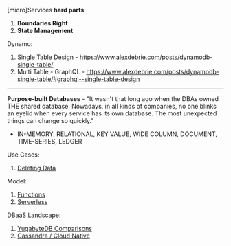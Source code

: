 [micro]Services **hard parts**:

1. **Boundaries Right**
2. **State Management**

Dynamo:
1. Single Table Design - https://www.alexdebrie.com/posts/dynamodb-single-table/
2. Multi Table - GraphQL - https://www.alexdebrie.com/posts/dynamodb-single-table/#graphql--single-table-design

----
**Purpose-built Databases** - "It wasn't that long ago when the DBAs owned THE shared database. Nowadays, in all kinds of companies, no one blinks an eyelid when every service has its own database. The most unexpected things can change so quickly."
* IN-MEMORY, RELATIONAL, KEY VALUE, WIDE COLUMN, DOCUMENT, TIME-SERIES, LEDGER
 
Use Cases:
1. [Deleting Data](https://blog.twitter.com/engineering/en_us/topics/infrastructure/2020/deleting-data-distributed-throughout-your-microservices-architecture.html)

Model:
1. [Functions](https://flink.apache.org/stateful-functions.html)
2. [Serverless](https://cloudstate.io)

DBaaS Landscape:
1. [YugabyteDB Comparisons](https://docs.yugabyte.com/latest/comparisons/)
2. [Cassandra / Cloud Native](https://www.datastax.com/blog/2020/05/why-astra-good-cassandra)


